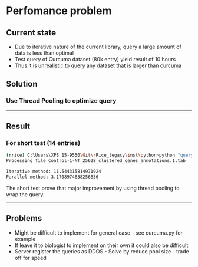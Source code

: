 # Perfomance problem

## Current state

- Due to iterative nature of the current library, query a large amount of data is less than optimal
- Test query of Curcuma dataset (80k entry) yield result of 10 hours
- Thus it is unrealistic to query any dataset that is larger than curcuma

## Solution

### Use Thread Pooling to optimize query

---

## Result

### For short test (14 entries)

````bash
(rrice) C:\Users\XPS 15-9550\Git\rRice_legacy\inst\python>python "query_script/curcuma.py"
Processing file Control-1-NT_25628_clustered_genes_annotations.1.tab

Iterative method: 11.544315814971924
Parallel method: 3.1708974838256836
````

The short test prove that major improvement by using thread pooling to wrap the query.

---

## Problems

- Might be difficult to implement for general case - see curcuma.py for example
- If leave it to biologist to implement on their own it could also be difficult
- Server register the queries as DDOS - Solve by reduce pool size - trade off for speed